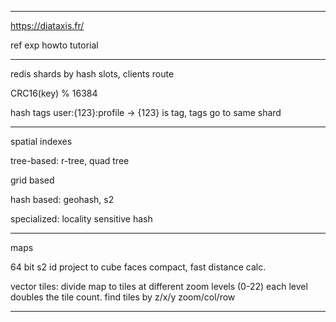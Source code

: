 


---

<https://diataxis.fr/>

ref
exp 
howto
tutorial

---

redis shards by hash slots, clients route 

CRC16(key) % 16384

hash tags user:{123}:profile -> {123} is tag, tags go to same shard 

---

spatial indexes 

tree-based: r-tree, quad tree

grid based

hash based: geohash, s2 

specialized: locality sensitive hash 


---

maps 

64 bit s2 id 
project to cube faces 
compact, fast distance calc.

vector tiles: 
divide map to tiles at different zoom levels (0-22) 
each level doubles the tile count. 
find tiles by z/x/y zoom/col/row


---




